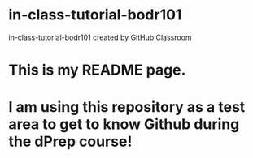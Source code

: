 # in-class-tutorial-bodr101
in-class-tutorial-bodr101 created by GitHub Classroom

# This is my README page.
# I am using this repository as a test area to get to know Github during the dPrep course!
